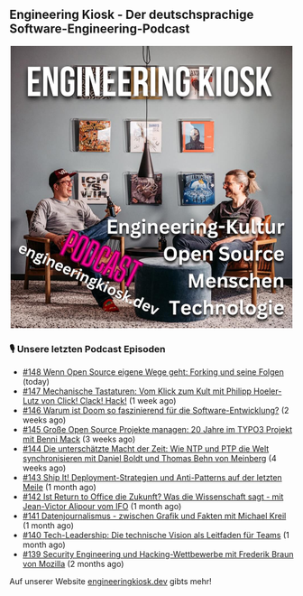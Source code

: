 ## Engineering Kiosk - Der deutschsprachige Software-Engineering-Podcast

<p align="center">
  <img width="500" height="500" src="https://github.com/EngineeringKiosk/.github/blob/main/images/podcast_square.jpg" alt="Engineering Kiosk Podcast" title="Engineering Kiosk Podcast">
</p>

### 🎙️ Unsere letzten Podcast Episoden


- [#148 Wenn Open Source eigene Wege geht: Forking und seine Folgen](https://engineeringkiosk.dev) (today)
- [#147 Mechanische Tastaturen: Vom Klick zum Kult mit Philipp Hoeler-Lutz von Click! Clack! Hack!](https://engineeringkiosk.dev) (1 week ago)
- [#146 Warum ist Doom so faszinierend für die Software-Entwicklung?](https://engineeringkiosk.dev) (2 weeks ago)
- [#145 Große Open Source Projekte managen: 20 Jahre im TYPO3 Projekt mit Benni Mack](https://engineeringkiosk.dev) (3 weeks ago)
- [#144 Die unterschätzte Macht der Zeit: Wie NTP und PTP die Welt synchronisieren mit Daniel Boldt und Thomas Behn von Meinberg](https://engineeringkiosk.dev) (4 weeks ago)
- [#143 Ship It! Deployment-Strategien und Anti-Patterns auf der letzten Meile](https://engineeringkiosk.dev) (1 month ago)
- [#142 Ist Return to Office die Zukunft? Was die Wissenschaft sagt - mit Jean-Victor Alipour vom IFO](https://engineeringkiosk.dev) (1 month ago)
- [#141 Datenjournalismus - zwischen Grafik und Fakten mit Michael Kreil](https://engineeringkiosk.dev) (1 month ago)
- [#140 Tech-Leadership: Die technische Vision als Leitfaden für Teams](https://engineeringkiosk.dev) (1 month ago)
- [#139 Security Engineering und Hacking-Wettbewerbe mit Frederik Braun von Mozilla](https://engineeringkiosk.dev) (2 months ago)

Auf unserer Website [engineeringkiosk.dev](https://engineeringkiosk.dev/) gibts mehr!

